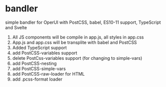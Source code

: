 # bandler
simple bandler for OperUI with PostCSS, babel, ES10-11 support, TypeScript and Svelte

1) All JS components will be compile in app.js, all styles in app.css
2) App.js and app.css will be transplite with babel and PostCSS
3) Added TypeScript support
4) add PostCSS-variables support
5) delete PostCss-variables support (for changing to simple-vars)
6) add PostCSS-nesting
7) add PostCSS-simple-vars
8) add PostCSS-raw-loader for HTML
9) add .pcss-format loader
